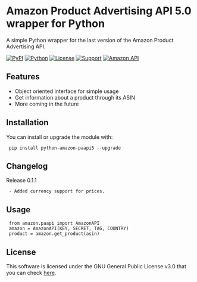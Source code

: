 Amazon Product Advertising API 5.0 wrapper for Python
=======================================================
A simple Python wrapper for the last version of the Amazon Product Advertising API.

[![PyPI](https://img.shields.io/pypi/v/python-amazon-paapi5?color=%231182C2&label=PyPI)](https://pypi.org/project/python-amazon-paapi5/)
[![Python](https://img.shields.io/badge/Python-2.x%20%7C%203.x-%23FFD140)](https://www.python.org/)
[![License](https://img.shields.io/badge/License-GPL--3.0-%23e83633)](https://github.com/sergioteula/python-amazon-paapi5/blob/master/LICENSE)
[![Support](https://img.shields.io/badge/Support-Good-brightgreen)](https://github.com/sergioteula/python-amazon-paapi5/issues)
[![Amazon API](https://img.shields.io/badge/Amazon%20API-5.0-%23FD9B15)](https://webservices.amazon.com/paapi5/documentation/)


Features
--------

* Object oriented interface for simple usage
* Get information about a product through its ASIN
* More coming in the future

Installation
-------------

You can install or upgrade the module with:

     pip install python-amazon-paapi5 --upgrade

Changelog
-------------

Release 0.1.1

     - Added currency support for prices.

Usage
-----

     from amazon.paapi import AmazonAPI
     amazon = AmazonAPI(KEY, SECRET, TAG, COUNTRY)
     product = amazon.get_product(asin)


License
-------

This software is licensed under the GNU General Public License v3.0 that you can check [here](https://github.com/sergioteula/python-amazon-paapi5/blob/master/LICENSE).
